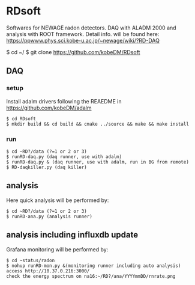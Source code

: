 # RDsoft
Softwares for NEWAGE radon detectors. DAQ with ALADM 2000 and analysis with ROOT framework.
Detail info. will be found here: https://ppwww.phys.sci.kobe-u.ac.jp/~newage/wiki/?RD-DAQ


$ cd ~/
$ git clone https://github.com/kobeDM/RDsoft


## DAQ
### setup
Install adalm drivers following the REAEDME in 
https://github.com/kobeDM/adalm

```
$ cd RDsoft
$ mkdir build && cd build && cmake ../source && make && make install
```

### run
```
$ cd ~RD?/data (?=1 or 2 or 3)
$ runRD-daq.py (daq runner, use with adalm) 
$ runRD-daq.py & (daq runner, use with adalm, run in BG from remote) 
$ RD-daqkiller.py (daq killer)

```


## analysis
Here quick analysis will be performed by: 
```
$ cd ~RD?/data (?=1 or 2 or 3)
$ runRD-ana.py (analysis runner) 
```
## analysis including influxdb update
Grafana monitoring will be performed by: 
```
$ cd ~status/radon
$ nohup runRD-mon.py &(monitoring runner including auto analysis)
access http://10.37.0.216:3000/
check the energy spectrum on na16:~/RD?/ana/YYYYmmDD/rnrate.png
```
